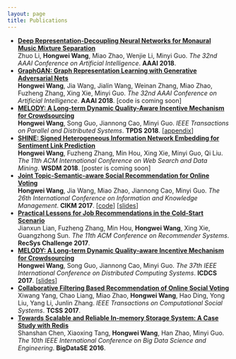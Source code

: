 ```yaml
---
layout: page
title: Publications
---
```



- **[Deep Representation-Decoupling Neural Networks for Monaural Music Mixture Separation](https://hwwang55.github.io/files/2018-AAAI-DRDNN.pdf)**  
  Zhuo Li, **Hongwei Wang**, Miao Zhao, Wenjie Li, Minyi Guo. *The 32nd AAAI Conference on Artificial Intelligence*. **AAAI 2018**.
- **[GraphGAN: Graph Representation Learning with Generative Adversarial Nets](https://hwwang55.github.io/files/2018-AAAI-GraphGAN.pdf)**  
  **Hongwei Wang**, Jia Wang, Jialin Wang, Weinan Zhang, Miao Zhao, Fuzheng Zhang, Xing Xie, Minyi Guo. *The 32nd AAAI Conference on Artificial Intelligence*. **AAAI 2018**. [code is coming soon]
- **[MELODY: A Long-term Dynamic Quality-Aware Incentive Mechanism for Crowdsourcing](https://hwwang55.github.io/files/2018-TPDS-MELODY.pdf)**  
  **Hongwei Wang**, Song Guo, Jiannong Cao, Minyi Guo. *IEEE Transactions on Parallel and Distributed Systems*. **TPDS 2018**. [[appendix](https://hwwang55.github.io/files/2018-TPDS-MELODY-appendix.pdf)]
- **[SHINE: Signed Heterogeneous Information Network Embedding for Sentiment Link Prediction](https://hwwang55.github.io/files/2018-WSDM-SHINE.pdf)**  
  **Hongwei Wang**, Fuzheng Zhang, Min Hou, Xing Xie, Minyi Guo, Qi Liu. *The 11th ACM International Conference on Web Search and Data Mining*. **WSDM 2018**. [poster is coming soon]
- **[Joint Topic-Semantic-aware Social Recommendation for Online Voting](https://hwwang55.github.io/files/2017-CIKM-JTSMF.pdf)**  
  **Hongwei Wang**, Jia Wang, Miao Zhao, Jiannong Cao, Minyi Guo. *The 26th International Conference on Information and Knowledge Management*. **CIKM 2017**. [[code](https://github.com/hwwang55/JTS-MF)] [[slides](https://hwwang55.github.io/files/2017-CIKM-JTSMF-slides.pdf)]
- **[Practical Lessons for Job Recommendations in the Cold-Start Scenario](https://hwwang55.github.io/files/2017-RecSys-job.pdf)**  
  Jianxun Lian, Fuzheng Zhang, Min Hou, **Hongwei Wang**, Xing Xie, Guangzhong Sun. *The 11th ACM Conference on Recommender Systems*. **RecSys Challenge 2017**.
- **[MELODY: A Long-term Dynamic Quality-aware Incentive Mechanism for Crowdsourcing](https://hwwang55.github.io/files/2017-ICDCS-MELODY.pdf)**  
  **Hongwei Wang**, Song Guo, Jiannong Cao, Minyi Guo. *The 37th IEEE International Conference on Distributed Computing Systems*. **ICDCS 2017**. [[slides](https://hwwang55.github.io/files/2017-ICDCS-MELODY-slides.pdf)]
- **[Collaborative Filtering Based Recommendation of Online Social Voting](https://hwwang55.github.io/files/2017-TCSS-voting.pdf)**  
  Xiwang Yang, Chao Liang, Miao Zhao, **Hongwei Wang**, Hao Ding, Yong Liu, Yang Li, Junlin Zhang. *IEEE Transactions on Computational Social Systems*. **TCSS 2017**.
- **[Towards Scalable and Reliable In-memory Storage System: A Case Study with Redis](https://hwwang55.github.io/files/2016-BigDataSE-redis.pdf)**  
  Shanshan Chen, Xiaoxing Tang, **Hongwei Wang**, Han Zhao, Minyi Guo. *The 10th IEEE International Conference on Big Data Science and Engineering*. **BigDataSE 2016**.
